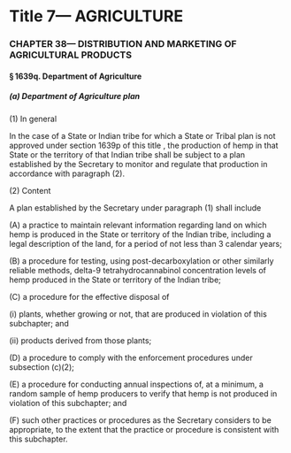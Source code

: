 
# Title 7— AGRICULTURE
### CHAPTER 38— DISTRIBUTION AND MARKETING OF AGRICULTURAL PRODUCTS
#### § 1639q. Department of Agriculture
##### (a) Department of Agriculture plan

(1) In general

In the case of a State or Indian tribe for which a State or Tribal plan is not approved under section 1639p of this title , the production of hemp in that State or the territory of that Indian tribe shall be subject to a plan established by the Secretary to monitor and regulate that production in accordance with paragraph (2).

(2) Content

A plan established by the Secretary under paragraph (1) shall include

(A) a practice to maintain relevant information regarding land on which hemp is produced in the State or territory of the Indian tribe, including a legal description of the land, for a period of not less than 3 calendar years;

(B) a procedure for testing, using post-decarboxylation or other similarly reliable methods, delta-9 tetrahydrocannabinol concentration levels of hemp produced in the State or territory of the Indian tribe;

(C) a procedure for the effective disposal of

(i) plants, whether growing or not, that are produced in violation of this subchapter; and

(ii) products derived from those plants;

(D) a procedure to comply with the enforcement procedures under subsection (c)(2);

(E) a procedure for conducting annual inspections of, at a minimum, a random sample of hemp producers to verify that hemp is not produced in violation of this subchapter; and

(F) such other practices or procedures as the Secretary considers to be appropriate, to the extent that the practice or procedure is consistent with this subchapter.
